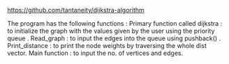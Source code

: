 https://github.com/tantaneity/dijkstra-algorithm

The program has the following functions :
Primary function called dijkstra : to initialize the graph with the values given by the user using the priority queue .
Read_graph : to input the edges into the queue using pushback() .
Print_distance : to print the node weights by traversing the whole dist vector.
Main function : to input the no. of vertices and edges.
